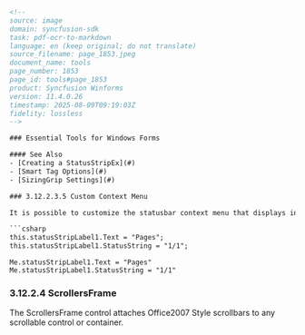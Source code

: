 ```html
<!-- 
source: image
domain: syncfusion-sdk
task: pdf-ocr-to-markdown
language: en (keep original; do not translate)
source_filename: page_1853.jpeg
document_name: tools
page_number: 1853
page_id: tools#page_1853
product: Syncfusion Winforms
version: 11.4.0.26
timestamp: 2025-08-09T09:19:03Z
fidelity: lossless
-->

### Essential Tools for Windows Forms

#### See Also
- [Creating a StatusStripEx](#)
- [Smart Tag Options](#)
- [SizingGrip Settings](#)

### 3.12.2.3.5 Custom Context Menu

It is possible to customize the statusbar context menu that displays in StatusStripEx, to look like Word2007. This can be done by setting the **StatusString** property of NotificationItems like StatusStripButton, StatusStripLabel, so on.

```csharp
this.statusStripLabel1.Text = "Pages";
this.statusStripLabel1.StatusString = "1/1";
```

```vb.net
Me.statusStripLabel1.Text = "Pages"
Me.statusStripLabel1.StatusString = "1/1"
```

### 3.12.2.4 ScrollersFrame

The ScrollersFrame control attaches Office2007 Style scrollbars to any scrollable control or container.
```